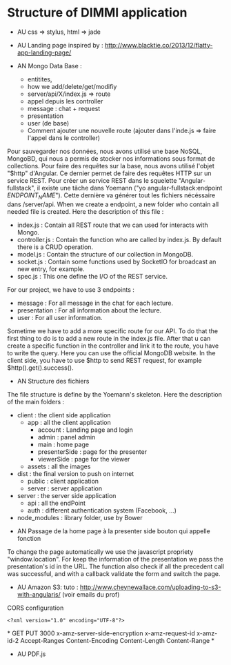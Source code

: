 Structure of DIMMI application
==============================

- AU css => stylus, html => jade

- AU Landing page inspired by : http://www.blacktie.co/2013/12/flatty-app-landing-page/

- AN Mongo Data Base : 
	* entitites, 
	* how we add/delete/get/modifiy
	* server/api/X/index.js => route
	* appel depuis les controller
	* message : chat + request
	* presentation
	* user (de base)
	* Comment ajouter une nouvelle route (ajouter dans l'inde.js => faire l'appel dans le controller)
	
	
Pour sauvegarder nos données, nous avons utilisé une base NoSQL, MongoBD, qui nous a permis de stocker nos informations 
sous format de collections. 
Pour faire des requêtes sur la base, nous avons utilisé l'objet "$http" d'Angular. Ce dernier
permet de faire des requêtes HTTP sur un service REST. Pour créer un service REST dans le squelette "Angular-fullstack", 
il existe une tâche dans Yoemann ("yo angular-fullstack:endpoint $ENDPOINT_NAME$"). Cette dernière va générer tout les
fichiers nécéssaire dans /server/api.
When we create a endpoint, a new folder who contain all needed file is created. Here the description of this file :
  * index.js : Contain all REST route that we can used for interacts with Mongo.
  * controller.js : Contain the function who are called by index.js. By default there is a CRUD operation.
  * model.js : Contain the structure of our collection in MongoDB.
  * socket.js : Contain some functions used by SocketIO for broadcast an new entry, for example.
  * spec.js : This one define the I/O of the REST service.
  
For our project, we have to use 3 endpoints : 
  * message : For all message in the chat for each lecture.
  * presentation : For all information about the lecture.
  * user : For all user information.
  
Sometime we have to add a more specific route for our API. To do that the first thing to do is to add a new route in
the index.js file. After that u can create a specific function in the controller and link it to the route, you have to 
write the query. Here you can use the official MongoDB website.
In the client side, you have to use $http to send REST request, for example $http().get().success().

	
- AN Structure des fichiers	

The file structure is define by the Yoemann's skeleton. Here the description of the main folders :
  * client : the client side application
    * app : all the client application
      * account : Landing page and login
      * admin : panel admin
      * main : home page
      * presenterSide : page for the presenter
      * viewerSide : page for the viewer
    * assets : all the images 
  * dist : the final version to push on internet
    * public : client application
    * server : server application
  * server : the server side application
    * api : all the endPoint 
    * auth : different authentication system (Facebook, ...)
  * node_modules : library folder, use by Bower
	
- AN Passage de la home page à la presenter side
	bouton qui appelle fonction

To change the page automatically we use the javascript propriety "window.location". For keep the information of the presentation
we pass the presentation's id in the URL. The function also check if all the precedent call was successful, and with a 
callback validate the form and switch the page.


- AU Amazon S3:
	tuto : http://www.cheynewallace.com/uploading-to-s3-with-angularjs/
	(voir emails du prof)
	
CORS configuration
	
	<?xml version="1.0" encoding="UTF-8"?>
  <CORSConfiguration xmlns="http://s3.amazonaws.com/doc/2006-03-01/">
      <CORSRule>
          <AllowedOrigin>*</AllowedOrigin>
          <AllowedMethod>GET</AllowedMethod>
          <AllowedMethod>PUT</AllowedMethod>
          <MaxAgeSeconds>3000</MaxAgeSeconds>
          <ExposeHeader>x-amz-server-side-encryption</ExposeHeader>
          <ExposeHeader>x-amz-request-id</ExposeHeader>
          <ExposeHeader>x-amz-id-2</ExposeHeader>
          <ExposeHeader>Accept-Ranges</ExposeHeader>
          <ExposeHeader>Content-Encoding</ExposeHeader>
          <ExposeHeader>Content-Length </ExposeHeader>
          <ExposeHeader>Content-Range</ExposeHeader>
          <AllowedHeader>*</AllowedHeader>
      </CORSRule>
  </CORSConfiguration>

- AU PDF.js
